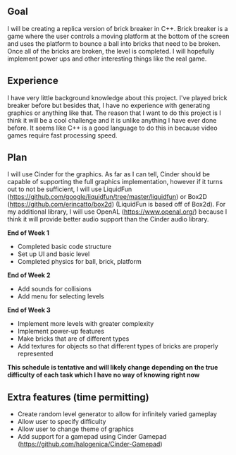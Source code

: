 ## Goal
I will be creating a replica version of brick breaker in C++. Brick breaker is a game where the user controls a moving platform at the bottom of the screen and uses the platform to bounce a ball into bricks that need to be broken. Once all of the bricks are broken, the level is completed. I will hopefully implement power ups and other interesting things like the real game.

## Experience
I have very little background knowledge about this project. I've played brick breaker before but besides that, I have no experience with generating graphics or anything like that. The reason that I want to do this project is I think it will be a cool challenge and it is unlike anything I have ever done before. It seems like C++ is a good language to do this in because video games require fast processing speed.

## Plan
I will use Cinder for the graphics. As far as I can tell, Cinder should be capable of supporting the full graphics implementation, however if it turns out to not be sufficient, I will use LiquidFun (https://github.com/google/liquidfun/tree/master/liquidfun) or Box2D (https://github.com/erincatto/box2d) (LiquidFun is based off of Box2d). For my additional library, I will use OpenAL (https://www.openal.org/) because I think it will provide better audio support than the Cinder audio library.

**End of Week 1**
- Completed basic code structure
- Set up UI and basic level
- Completed physics for ball, brick, platform

**End of Week 2**
- Add sounds for collisions
- Add menu for selecting levels

**End of Week 3**
- Implement more levels with greater complexity
- Implement power-up features
- Make bricks that are of different types
- Add textures for objects so that different types of bricks are properly represented

**This schedule is tentative and will likely change depending on the true difficulty of each task which I have no way of knowing right now**

## Extra features (time permitting)
- Create random level generator to allow for infinitely varied gameplay
- Allow user to specify difficulty
- Allow user to change theme of graphics
- Add support for a gamepad using Cinder Gamepad (https://github.com/halogenica/Cinder-Gamepad)


